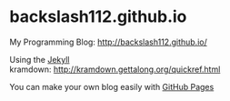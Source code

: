 # backslash112.github.io

My Programming Blog: http://backslash112.github.io/

Using the [Jekyll](http://jekyllrb.com/)<br />
kramdown: http://kramdown.gettalong.org/quickref.html

You can make your own blog easily with [GitHub Pages](https://pages.github.com/)

